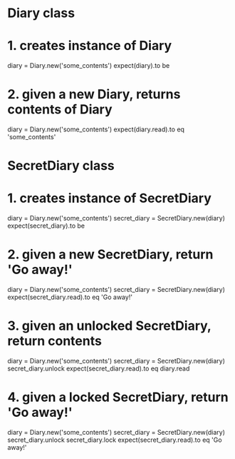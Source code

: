 # Diary class
# 1. creates instance of Diary
diary = Diary.new('some_contents')
expect(diary).to be

# 2. given a new Diary, returns contents of Diary
diary = Diary.new('some_contents')
expect(diary.read).to eq 'some_contents'

# SecretDiary class
# 1. creates instance of SecretDiary
diary = Diary.new('some_contents')
secret_diary = SecretDiary.new(diary)
expect(secret_diary).to be
# 2. given a new SecretDiary, return 'Go away!'
diary = Diary.new('some_contents')
secret_diary = SecretDiary.new(diary)
expect(secret_diary.read).to eq 'Go away!'

# 3. given an unlocked SecretDiary, return contents
diary = Diary.new('some_contents')
secret_diary = SecretDiary.new(diary)
secret_diary.unlock
expect(secret_diary.read).to eq diary.read

# 4. given a locked SecretDiary, return 'Go away!'
diary = Diary.new('some_contents')
secret_diary = SecretDiary.new(diary)
secret_diary.unlock
secret_diary.lock
expect(secret_diary.read).to eq 'Go away!'